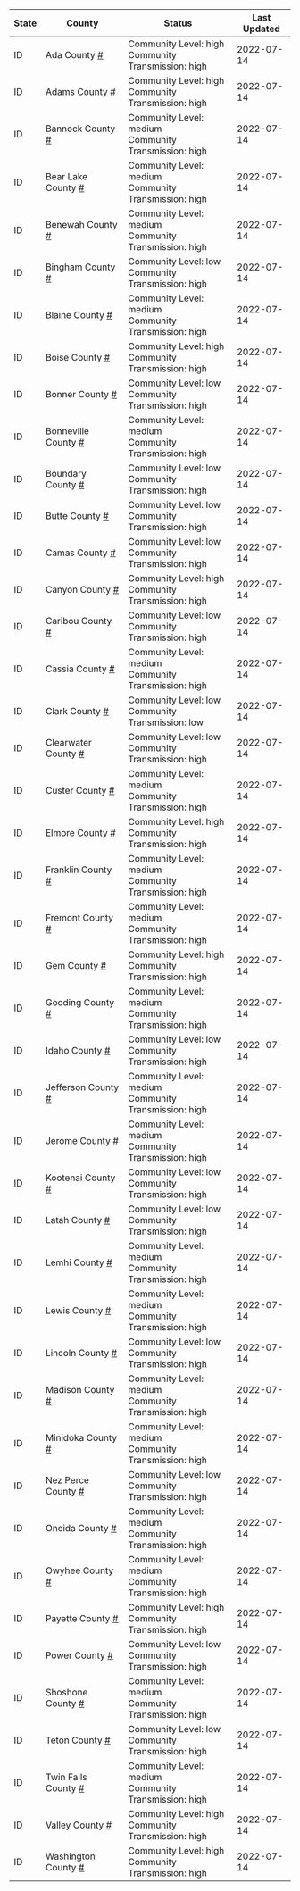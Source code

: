 State | County | Status | Last Updated
--- | --- | --- | --- 
ID | Ada County <a href="#ada_county">#</a> | <a name="ada_county"></a>Community Level: high<br/>Community Transmission: high | 2022-07-14
ID | Adams County <a href="#adams_county">#</a> | <a name="adams_county"></a>Community Level: high<br/>Community Transmission: high | 2022-07-14
ID | Bannock County <a href="#bannock_county">#</a> | <a name="bannock_county"></a>Community Level: medium<br/>Community Transmission: high | 2022-07-14
ID | Bear Lake County <a href="#bear_lake_county">#</a> | <a name="bear_lake_county"></a>Community Level: medium<br/>Community Transmission: high | 2022-07-14
ID | Benewah County <a href="#benewah_county">#</a> | <a name="benewah_county"></a>Community Level: medium<br/>Community Transmission: high | 2022-07-14
ID | Bingham County <a href="#bingham_county">#</a> | <a name="bingham_county"></a>Community Level: low<br/>Community Transmission: high | 2022-07-14
ID | Blaine County <a href="#blaine_county">#</a> | <a name="blaine_county"></a>Community Level: medium<br/>Community Transmission: high | 2022-07-14
ID | Boise County <a href="#boise_county">#</a> | <a name="boise_county"></a>Community Level: high<br/>Community Transmission: high | 2022-07-14
ID | Bonner County <a href="#bonner_county">#</a> | <a name="bonner_county"></a>Community Level: low<br/>Community Transmission: high | 2022-07-14
ID | Bonneville County <a href="#bonneville_county">#</a> | <a name="bonneville_county"></a>Community Level: medium<br/>Community Transmission: high | 2022-07-14
ID | Boundary County <a href="#boundary_county">#</a> | <a name="boundary_county"></a>Community Level: low<br/>Community Transmission: high | 2022-07-14
ID | Butte County <a href="#butte_county">#</a> | <a name="butte_county"></a>Community Level: low<br/>Community Transmission: high | 2022-07-14
ID | Camas County <a href="#camas_county">#</a> | <a name="camas_county"></a>Community Level: low<br/>Community Transmission: high | 2022-07-14
ID | Canyon County <a href="#canyon_county">#</a> | <a name="canyon_county"></a>Community Level: high<br/>Community Transmission: high | 2022-07-14
ID | Caribou County <a href="#caribou_county">#</a> | <a name="caribou_county"></a>Community Level: low<br/>Community Transmission: high | 2022-07-14
ID | Cassia County <a href="#cassia_county">#</a> | <a name="cassia_county"></a>Community Level: medium<br/>Community Transmission: high | 2022-07-14
ID | Clark County <a href="#clark_county">#</a> | <a name="clark_county"></a>Community Level: low<br/>Community Transmission: low | 2022-07-14
ID | Clearwater County <a href="#clearwater_county">#</a> | <a name="clearwater_county"></a>Community Level: low<br/>Community Transmission: high | 2022-07-14
ID | Custer County <a href="#custer_county">#</a> | <a name="custer_county"></a>Community Level: medium<br/>Community Transmission: high | 2022-07-14
ID | Elmore County <a href="#elmore_county">#</a> | <a name="elmore_county"></a>Community Level: high<br/>Community Transmission: high | 2022-07-14
ID | Franklin County <a href="#franklin_county">#</a> | <a name="franklin_county"></a>Community Level: medium<br/>Community Transmission: high | 2022-07-14
ID | Fremont County <a href="#fremont_county">#</a> | <a name="fremont_county"></a>Community Level: medium<br/>Community Transmission: high | 2022-07-14
ID | Gem County <a href="#gem_county">#</a> | <a name="gem_county"></a>Community Level: high<br/>Community Transmission: high | 2022-07-14
ID | Gooding County <a href="#gooding_county">#</a> | <a name="gooding_county"></a>Community Level: medium<br/>Community Transmission: high | 2022-07-14
ID | Idaho County <a href="#idaho_county">#</a> | <a name="idaho_county"></a>Community Level: low<br/>Community Transmission: high | 2022-07-14
ID | Jefferson County <a href="#jefferson_county">#</a> | <a name="jefferson_county"></a>Community Level: medium<br/>Community Transmission: high | 2022-07-14
ID | Jerome County <a href="#jerome_county">#</a> | <a name="jerome_county"></a>Community Level: medium<br/>Community Transmission: high | 2022-07-14
ID | Kootenai County <a href="#kootenai_county">#</a> | <a name="kootenai_county"></a>Community Level: low<br/>Community Transmission: high | 2022-07-14
ID | Latah County <a href="#latah_county">#</a> | <a name="latah_county"></a>Community Level: low<br/>Community Transmission: high | 2022-07-14
ID | Lemhi County <a href="#lemhi_county">#</a> | <a name="lemhi_county"></a>Community Level: medium<br/>Community Transmission: high | 2022-07-14
ID | Lewis County <a href="#lewis_county">#</a> | <a name="lewis_county"></a>Community Level: medium<br/>Community Transmission: high | 2022-07-14
ID | Lincoln County <a href="#lincoln_county">#</a> | <a name="lincoln_county"></a>Community Level: low<br/>Community Transmission: high | 2022-07-14
ID | Madison County <a href="#madison_county">#</a> | <a name="madison_county"></a>Community Level: medium<br/>Community Transmission: high | 2022-07-14
ID | Minidoka County <a href="#minidoka_county">#</a> | <a name="minidoka_county"></a>Community Level: medium<br/>Community Transmission: high | 2022-07-14
ID | Nez Perce County <a href="#nez_perce_county">#</a> | <a name="nez_perce_county"></a>Community Level: low<br/>Community Transmission: high | 2022-07-14
ID | Oneida County <a href="#oneida_county">#</a> | <a name="oneida_county"></a>Community Level: medium<br/>Community Transmission: high | 2022-07-14
ID | Owyhee County <a href="#owyhee_county">#</a> | <a name="owyhee_county"></a>Community Level: medium<br/>Community Transmission: high | 2022-07-14
ID | Payette County <a href="#payette_county">#</a> | <a name="payette_county"></a>Community Level: high<br/>Community Transmission: high | 2022-07-14
ID | Power County <a href="#power_county">#</a> | <a name="power_county"></a>Community Level: low<br/>Community Transmission: high | 2022-07-14
ID | Shoshone County <a href="#shoshone_county">#</a> | <a name="shoshone_county"></a>Community Level: medium<br/>Community Transmission: high | 2022-07-14
ID | Teton County <a href="#teton_county">#</a> | <a name="teton_county"></a>Community Level: low<br/>Community Transmission: high | 2022-07-14
ID | Twin Falls County <a href="#twin_falls_county">#</a> | <a name="twin_falls_county"></a>Community Level: medium<br/>Community Transmission: high | 2022-07-14
ID | Valley County <a href="#valley_county">#</a> | <a name="valley_county"></a>Community Level: high<br/>Community Transmission: high | 2022-07-14
ID | Washington County <a href="#washington_county">#</a> | <a name="washington_county"></a>Community Level: high<br/>Community Transmission: high | 2022-07-14
